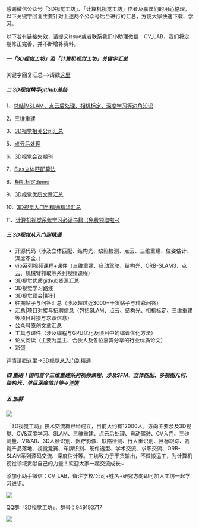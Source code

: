 感谢微信公众号「3D视觉工坊」、「计算机视觉工坊」作者及嘉宾们的用心整理，以下关键字回复主要针对上述两个公众号后台进行的汇总，方便大家快速下载、学习。

以下若有链接失效，请提交issue或者联系我们小助理微信：CV_LAB，我们将定期修正完善，并不断增补资料。

##### 一「3D视觉工坊」及「计算机视觉工坊」关键字汇总

关键字回复汇总——>请戳[这里](3D/关键字回复.md)

##### 二 3D视觉精华github总结

1、[总结|VSLAM、点云后处理、相机标定、深度学习等边角知识](https://github.com/qxiaofan/awsome-3D-Computer-Vision-Resources)

2、[三维重建](https://github.com/qxiaofan/awesome_3d_restruction)

3、[3D视觉相关公司汇总](https://github.com/qxiaofan/awesome_3d_vision_company_summary)

5、[点云后处理](https://github.com/qxiaofan/awesome_PointCloud_process)

6、[3D视觉会议期刊](https://github.com/qxiaofan/awesome_3d_conference_journals)

7、[Elas立体匹配算法](https://github.com/qxiaofan/awesome-Elas-demo)

8、[相机标定demo](https://github.com/qxiaofan/awesome-fisheye-pinhole-camera-calibration)

9、[3D视觉优质文章汇总](https://github.com/qxiaofan/awesome-computer-vision-papers-daily)

10、[3D视觉入门到精通精华汇总](https://github.com/qxiaofan/awesome-3D-Computer-Vision-From-0-To-1)

11、[计算机视觉系统学习必读书籍（免费领取啦~)](https://mp.weixin.qq.com/s?__biz=MzU1MjY4MTA1MQ==&mid=100060043&idx=2&sn=2a02843a04d195151cb40a76c445d9fa&chksm=7bfc00bf4c8b89a90ceca84a2d373feaef19b70c456e0a69e3b3b84cb42667809adb8fbfb0b3&mpshare=1&scene=1&srcid=0310yHya33Mg3TwjV9pcaLxG&sharer_sharetime=1615342114815&sharer_shareid=08a5efa40af25b6a57bd07cf52cdcd42&exportkey=Aw%2BXvOW4NlMCf3hnC45NN4o%3D&pass_ticket=Agt2XaSAqcO2duzuIhjnDnI%2Brv%2FxL7dvwHyuwQ2A0Ut4leBcK6M0EA3ApzhYe9XH&wx_header=0#rd)

##### 三 3D视觉从入门到精通

- 开源代码（涉及立体匹配、结构光、缺陷检测、点云、三维重建、位姿估计、深度不全、）
- vip系列视频课程+课件（三维重建、自动驾驶、结构光、ORB-SLAM3、点云、机械臂抓取等系列视频课程）
- 3D视觉优质github资源汇总
- 3D视觉学习路线
- 3D视觉顶会|期刊
- 往期帖子与问答汇总（涉及超过近3000+干货帖子与精彩问答）
- 汇总|项目对接与招聘信息（包括SLAM、点云、结构光、相机标定、三维重建等项目对接与求职信息）
- 公众号原创文章汇总
- 工具与课件（涉及编程与GPU优化及项目中的编译优化方法）
- 论文阅读（主要为星主、合伙人及各位嘉宾分享的行业优质论文）
- 彩蛋

详情请戳这里->[3D视觉从入门到精通](https://mp.weixin.qq.com/s/weShDMbGTf0amg1qu_t8cw)

##### 四 重磅！国内首个三维重建系列视频课程，涉及SFM、立体匹配、多视图几何、结构光、单目深度估计等->[详情](https://mp.weixin.qq.com/s/WLyuE3ByntGA-Y0w8GZ29A)

##### 五 加群

![](imgs/公众号.jpg)

「3D视觉工坊」技术交流群已经成立，目前大约有12000人，方向主要涉及3D视觉、CV&深度学习、SLAM、三维重建、点云后处理、自动驾驶、CV入门、三维测量、VR/AR、3D人脸识别、医疗影像、缺陷检测、行人重识别、目标跟踪、视觉产品落地、视觉竞赛、车牌识别、硬件选型、学术交流、求职交流、ORB-SLAM系列源码交流、深度估计等。工坊致力于干货输出，不做搬运工，为计算机视觉领域贡献自己的力量！欢迎大家一起交流成长~

添加小助手微信：CV_LAB，备注学校/公司+姓名+研究方向即可加入工坊一起学习进步。

![](imgs/微信.jpg)

QQ群「3D视觉工坊」，群号：949193717

![](imgs/QQ群.jpg)







